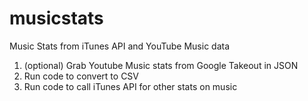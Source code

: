 # musicstats
Music Stats from iTunes API and YouTube Music data

1. (optional) Grab Youtube Music stats from Google Takeout in JSON
2. Run code to convert to CSV
3. Run code to call iTunes API for other stats on music
